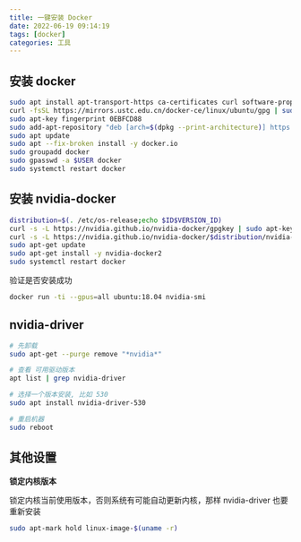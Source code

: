 ```yaml
---
title: 一键安装 Docker
date: 2022-06-19 09:14:19
tags: [docker]
categories: 工具
---
```


## 安装 docker

```bash
sudo apt install apt-transport-https ca-certificates curl software-properties-common -y
curl -fsSL https://mirrors.ustc.edu.cn/docker-ce/linux/ubuntu/gpg | sudo apt-key add -
sudo apt-key fingerprint 0EBFCD88
sudo add-apt-repository "deb [arch=$(dpkg --print-architecture)] https://mirrors.ustc.edu.cn/docker-ce/linux/ubuntu $(lsb_release -cs) stable" -y
sudo apt update
sudo apt --fix-broken install -y docker.io
sudo groupadd docker
sudo gpasswd -a $USER docker
sudo systemctl restart docker
```

## 安装 nvidia-docker

```bash
distribution=$(. /etc/os-release;echo $ID$VERSION_ID)
curl -s -L https://nvidia.github.io/nvidia-docker/gpgkey | sudo apt-key add -
curl -s -L https://nvidia.github.io/nvidia-docker/$distribution/nvidia-docker.list | sudo tee /etc/apt/sources.list.d/nvidia-docker.list
sudo apt-get update
sudo apt-get install -y nvidia-docker2
sudo systemctl restart docker
```

验证是否安装成功

```bash
docker run -ti --gpus=all ubuntu:18.04 nvidia-smi
```

## nvidia-driver

```bash
# 先卸载
sudo apt-get --purge remove "*nvidia*"

# 查看 可用驱动版本
apt list | grep nvidia-driver

# 选择一个版本安装, 比如 530
sudo apt install nvidia-driver-530

# 重启机器
sudo reboot
```

## 其他设置

**锁定内核版本**

锁定内核当前使用版本，否则系统有可能自动更新内核，那样 nvidia-driver 也要重新安装

```bash
sudo apt-mark hold linux-image-$(uname -r)
```